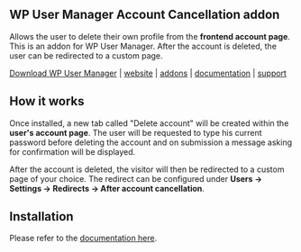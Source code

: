 ## WP User Manager Account Cancellation addon

Allows the user to delete their own profile from the **frontend account page**. This is an addon for WP User Manager. After the account is deleted, the user can be redirected to a custom page.

[Download WP User Manager](https://wordpress.org/plugins/wp-user-manager/) | [website](https://wpusermanager.com) | [addons](https://wpusermanager.com/addons) | [documentation](http://docs.wpusermanager.com/) | [support](https://wpusermanager.com/support/)

## How it works

Once installed, a new tab called "Delete account" will be created within the **user's account page**. The user will be requested to type his current password before deleting the account and on submission a message asking for confirmation will be displayed.

After the account is deleted, the visitor will then be redirected to a custom page of your choice. The redirect can be configured under **Users -> Settings -> Redirects -> After account cancellation**.

## Installation
Please refer to the [documentation here](https://docs.wpusermanager.com/category/418-delete-account).